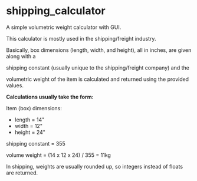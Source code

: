 # shipping_calculator

A simple volumetric weight calculator with GUI.



This calculator is mostly used in the shipping/freight industry.

Basically, box dimensions (length, width, and height), all in inches, are given along with a

shipping constant (usually unique to the shipping/freight company) and the

volumetric weight of the item is calculated and returned using the provided values.



**Calculations usually take the form:**

Item (box) dimensions:

- length = 14"
- width = 12"
- height = 24"

shipping constant = 355

volume weight = (14 x 12 x 24) / 355 = 11kg



In shipping, weights are usually rounded up, so integers instead of floats are returned.



